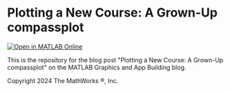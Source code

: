# Plotting a New Course: A Grown-Up compassplot
[![Open in MATLAB Online](https://www.mathworks.com/images/responsive/global/open-in-matlab-online.svg)](https://matlab.mathworks.com/open/github/v1?repo=MATLAB-Graphics-and-App-Building/matlab-gaab-blog-2024&file=Compassplot/compassplot_R2024b.mlx)

This is the repository for the blog post "Plotting a New Course: A Grown-Up compassplot" on the MATLAB Graphics and App Building blog.

Copyright 2024 The MathWorks &reg;, Inc.
